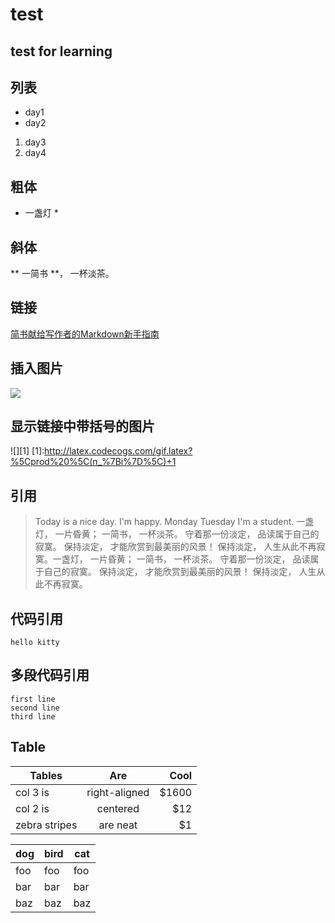 # test
## test for learning

## 列表
- day1
- day2
1. day3
2. day4

## 粗体
* 一盏灯 *

## 斜体
** 一简书 **， 一杯淡茶。

## 链接
[简书献给写作者的Markdown新手指南](http://www.jianshu.com/p/q81RER)

## 插入图片
![](http://upload-images.jianshu.io/upload_images/259-90ac0f366310f464.jpg?imageMogr2/auto-orient/strip%7CimageView2/2)

## 显示链接中带括号的图片
![][1]
[1]:http://latex.codecogs.com/gif.latex?%5Cprod%20%5C(n_%7Bi%7D%5C)+1

## 引用
> Today is a nice day.
I'm happy.
> Monday
> Tuesday
I'm a student.
> 一盏灯， 一片昏黄； 一简书， 一杯淡茶。 守着那一份淡定， 品读属于自己的寂寞。 保持淡定， 才能欣赏到最美丽的风景！ 保持淡定， 人生从此不再寂寞。一盏灯， 一片昏黄； 一简书， 一杯淡茶。 守着那一份淡定， 品读属于自己的寂寞。 保持淡定， 才能欣赏到最美丽的风景！ 保持淡定， 人生从此不再寂寞。

## 代码引用
`hello kitty`

## 多段代码引用
```
first line
second line
third line
```
## Table
| Tables        | Are           | Cool  |
| ------------- |:-------------:| -----:|
| col 3 is      | right-aligned | $1600 |
| col 2 is      | centered      |   $12 |
| zebra stripes | are neat      |    $1 |

dog | bird | cat
--------|----------|--------
foo | foo  | foo
bar | bar  | bar
baz | baz  | baz
